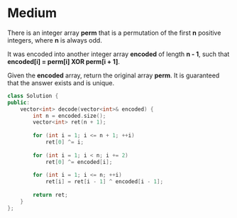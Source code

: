 # Medium

There is an integer array **perm** that is a permutation of the first **n** positive integers, where **n** is always odd.

It was encoded into another integer array **encoded** of length **n - 1**, such that **encoded[i] = perm[i] XOR perm[i + 1]**.

Given the **encoded** array, return the original array **perm**. It is guaranteed that the answer exists and is unique.

```cpp
class Solution {
public:
    vector<int> decode(vector<int>& encoded) {
        int n = encoded.size();
        vector<int> ret(n + 1);
        
        for (int i = 1; i <= n + 1; ++i)
            ret[0] ^= i;
        
        for (int i = 1; i < n; i += 2)
            ret[0] ^= encoded[i];
        
        for (int i = 1; i <= n; ++i)
            ret[i] = ret[i - 1] ^ encoded[i - 1];
        
        return ret;
    }
};
```
